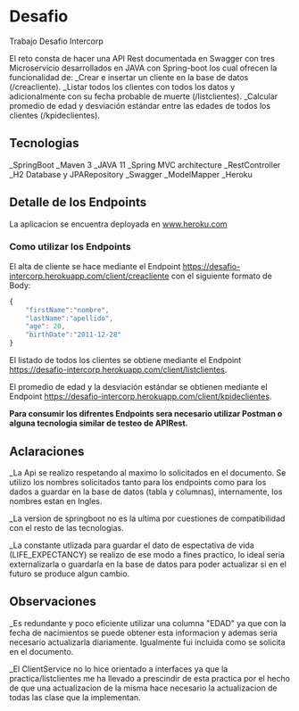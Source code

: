# Desafio
Trabajo Desafio Intercorp


El reto consta de hacer una API Rest documentada en Swagger con tres Microservicio desarrollados en JAVA con Spring-boot los cual ofrecen la funcionalidad de:
_Crear e insertar un cliente en la base de datos (/creacliente).
_Listar todos los clientes con todos los datos y adicionalmente con su fecha probable de muerte (/listclientes).
_Calcular promedio de edad y desviación estándar entre las edades de todos los clientes (/kpideclientes).

## Tecnologias

_SpringBoot	
_Maven 3
_JAVA 11
_Spring MVC architecture
_RestController
_H2 Database y JPARepository 
_Swagger
_ModelMapper
_Heroku

## Detalle de los Endpoints

La aplicacion se encuentra deployada en www.heroku.com

### Como utilizar los Endpoints

El alta de cliente se hace mediante el Endpoint https://desafio-intercorp.herokuapp.com/client/creacliente con el siguiente formato de Body:
```js
{
    "firstName":"nombre",
    "lastName":"apellido",
    "age": 20,
    "birthDate":"2011-12-28"
}
```

El listado de todos los clientes se obtiene mediante el Endpoint https://desafio-intercorp.herokuapp.com/client/listclientes.

El promedio de edad y la desviación estándar se obtienen mediante el Endpoint https://desafio-intercorp.herokuapp.com/client/kpideclientes.

**Para consumir los difrentes Endpoints sera necesario utilizar Postman o alguna tecnologia similar de testeo de APIRest.**

## Aclaraciones

_La Api se realizo respetando al maximo lo solicitados en el documento. Se utilizo los nombres solicitados tanto para los endpoints como para los dados a guardar en la base de datos (tabla y columnas), internamente, los nombres estan en Ingles.

_La version de springboot no es la ultima por cuestiones de compatibilidad con el resto de las tecnologias.

_La constante utlizada para guardar el dato de espectativa de vida (LIFE_EXPECTANCY) se realizo de ese modo a fines practico, lo ideal seria externalizarla o guardarla 
en la base de datos para poder actualizar si en el futuro se produce algun cambio.

## Observaciones

_Es redundante y poco eficiente utilizar una columna "EDAD" ya que con la fecha de nacimientos se puede obtener esta informacion y ademas seria necesario actualizarla diariamente. Igualmente fui incluida como se solicita en el documento.

_El ClientService no lo hice orientado a interfaces ya que la practica/listclientes me ha llevado a prescindir de esta practica por el hecho de que una actualizacion de la misma hace necesario la actualizacion de todas las clase que la implementan.
